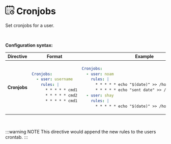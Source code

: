 # <img src="/images/AutoPilot-Icons/CronTab.png" alt="Cron image" width="28" height="auto"> Cronjobs

Set cronjobs for a user.

<br>

**Configuration syntax:**

<table>
   <thead>
      <tr>
         <th>Directive</th>
         <th>Format</th>
         <th>Example</th>
      </tr>
   </thead>
   <tbody>
      <tr>
<td>

**Cronjobs**

</td>
<td>

```yaml
Cronjobs:
  - user: username
    rules: |
      * * * * * cmd1
      * * * * * cmd2
      * * * * * cmd1
```

</td>
<td>

```yaml
Cronjobs:
  - user: noam
    rules: |
      * * * * * echo "$(date)" >> /home/noam-cron.txt
      * * * * * echo "sent date" >> /home/noam-cron.txt
  - user: shay
    rules: |
      * * * * * echo "$(date)" >> /home/shay-cron.txt
```

</td>
      </tr>
   </tbody>
</table>

<br>

:::warning NOTE
This directive would append the new rules to the users crontab.
:::
